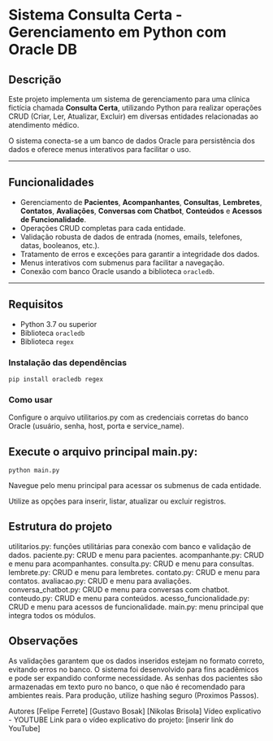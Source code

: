 # Sistema Consulta Certa - Gerenciamento em Python com Oracle DB

## Descrição

Este projeto implementa um sistema de gerenciamento para uma clínica fictícia chamada **Consulta Certa**, utilizando Python para realizar operações CRUD (Criar, Ler, Atualizar, Excluir) em diversas entidades relacionadas ao atendimento médico.

O sistema conecta-se a um banco de dados Oracle para persistência dos dados e oferece menus interativos para facilitar o uso.

---

## Funcionalidades

- Gerenciamento de **Pacientes**, **Acompanhantes**, **Consultas**, **Lembretes**, **Contatos**, **Avaliações**, **Conversas com Chatbot**, **Conteúdos** e **Acessos de Funcionalidade**.
- Operações CRUD completas para cada entidade.
- Validação robusta de dados de entrada (nomes, emails, telefones, datas, booleanos, etc.).
- Tratamento de erros e exceções para garantir a integridade dos dados.
- Menus interativos com submenus para facilitar a navegação.
- Conexão com banco Oracle usando a biblioteca `oracledb`.

---

## Requisitos

- Python 3.7 ou superior
- Biblioteca `oracledb`
- Biblioteca `regex`

### Instalação das dependências

```
pip install oracledb regex
```

### Como usar
Configure o arquivo utilitarios.py com as credenciais corretas do banco Oracle (usuário, senha, host, porta e service_name).


## Execute o arquivo principal main.py:
```
python main.py
```
Navegue pelo menu principal para acessar os submenus de cada entidade.

Utilize as opções para inserir, listar, atualizar ou excluir registros.

## Estrutura do projeto
utilitarios.py: funções utilitárias para conexão com banco e validação de dados.
paciente.py: CRUD e menu para pacientes.
acompanhante.py: CRUD e menu para acompanhantes.
consulta.py: CRUD e menu para consultas.
lembrete.py: CRUD e menu para lembretes.
contato.py: CRUD e menu para contatos.
avaliacao.py: CRUD e menu para avaliações.
conversa_chatbot.py: CRUD e menu para conversas com chatbot.
conteudo.py: CRUD e menu para conteúdos.
acesso_funcionalidade.py: CRUD e menu para acessos de funcionalidade.
main.py: menu principal que integra todos os módulos.

## Observações
As validações garantem que os dados inseridos estejam no formato correto, evitando erros no banco.
O sistema foi desenvolvido para fins acadêmicos e pode ser expandido conforme necessidade.
As senhas dos pacientes são armazenadas em texto puro no banco, o que não é recomendado para ambientes reais. Para produção, utilize hashing seguro (Proximos Passos).


Autores
[Felipe Ferrete]
[Gustavo Bosak]
[Nikolas Brisola]
Vídeo explicativo - YOUTUBE
Link para o vídeo explicativo do projeto: [inserir link do YouTube]